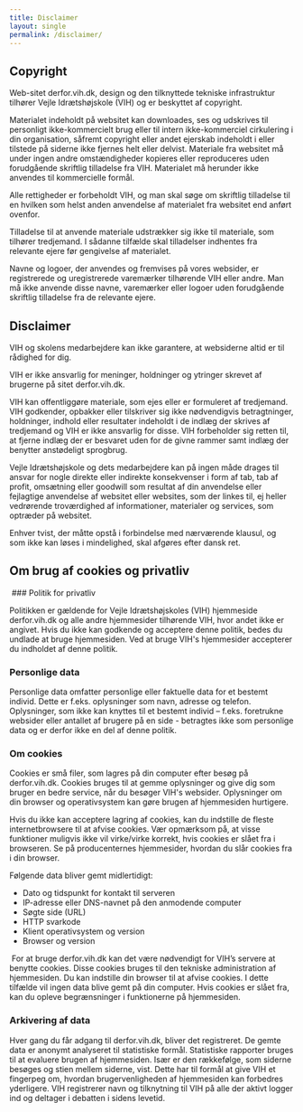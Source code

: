 ```yaml
---
title: Disclaimer
layout: single
permalink: /disclaimer/
---
```


## Copyright

Web-sitet derfor.vih.dk, design og den tilknyttede tekniske infrastruktur tilhører Vejle Idrætshøjskole (VIH) og er beskyttet af copyright.

Materialet indeholdt på websitet kan downloades, ses og udskrives til personligt ikke-kommercielt brug eller til intern ikke-kommerciel cirkulering i din organisation, såfremt copyright eller andet ejerskab indeholdt i eller tilstede på siderne ikke fjernes helt eller delvist. Materiale fra websitet må under ingen andre omstændigheder kopieres eller reproduceres uden forudgående skriftlig tilladelse fra VIH. Materialet må herunder ikke anvendes til kommercielle formål.

Alle rettigheder er forbeholdt VIH, og man skal søge om skriftlig tilladelse til en hvilken som helst anden anvendelse af materialet fra websitet end anført ovenfor.

Tilladelse til at anvende materiale udstrækker sig ikke til materiale, som tilhører tredjemand. I sådanne tilfælde skal tilladelser indhentes fra relevante ejere før gengivelse af materialet.

Navne og logoer, der anvendes og fremvises på vores websider, er registrerede og uregistrerede varemærker tilhørende VIH eller andre. Man må ikke anvende disse navne, varemærker eller logoer uden forudgående skriftlig tilladelse fra de relevante ejere.

## Disclaimer

VIH og skolens medarbejdere kan ikke garantere, at websiderne altid er til rådighed for dig.

VIH er ikke ansvarlig for meninger, holdninger og ytringer skrevet af brugerne på sitet derfor.vih.dk.

VIH kan offentliggøre materiale, som ejes eller er formuleret af tredjemand. VIH godkender, opbakker eller tilskriver sig ikke nødvendigvis betragtninger, holdninger, indhold eller resultater indeholdt i de indlæg der skrives af tredjemand og VIH er ikke ansvarlig for disse. VIH forbeholder sig retten til, at fjerne indlæg der er besvaret uden for de givne rammer samt indlæg der benytter anstødeligt sprogbrug.

Vejle Idrætshøjskole og dets medarbejdere kan på ingen måde drages til ansvar for nogle direkte eller indirekte konsekvenser i form af tab, tab af profit, omsætning eller goodwill som resultat af din anvendelse eller fejlagtige anvendelse af websitet eller websites, som der linkes til, ej heller vedrørende troværdighed af informationer, materialer og services, som optræder på websitet.

Enhver tvist, der måtte opstå i forbindelse med nærværende klausul, og som ikke kan løses i mindelighed, skal afgøres efter dansk ret.

## Om brug af cookies og privatliv

 ### Politik for privatliv

Politikken er gældende for Vejle Idrætshøjskoles (VIH) hjemmeside derfor.vih.dk og alle andre hjemmesider tilhørende VIH, hvor andet ikke er angivet. Hvis du ikke kan godkende og acceptere denne politik, bedes du undlade at bruge hjemmesiden. Ved at bruge VIH's hjemmesider accepterer du indholdet af denne politik.

### Personlige data

Personlige data omfatter personlige eller faktuelle data for et bestemt individ. Dette er f.eks. oplysninger som navn, adresse og telefon. Oplysninger, som ikke kan knyttes til et bestemt individ – f.eks. foretrukne websider eller antallet af brugere på en side - betragtes ikke som personlige data og er derfor ikke en del af denne politik.

### Om cookies

Cookies er små filer, som lagres på din computer efter besøg på derfor.vih.dk. Cookies bruges til at gemme oplysninger og give dig som bruger en bedre service, når du besøger VIH's websider. Oplysninger om din browser og operativsystem kan gøre brugen af hjemmesiden hurtigere.

Hvis du ikke kan acceptere lagring af cookies, kan du indstille de fleste internetbrowsere til at afvise cookies. Vær opmærksom på, at visse funktioner muligvis ikke vil virke/virke korrekt, hvis cookies er slået fra i browseren. Se på producenternes hjemmesider, hvordan du slår cookies fra i din browser.

Følgende data bliver gemt midlertidigt:

- Dato og tidspunkt for kontakt til serveren
- IP-adresse eller DNS-navnet på den anmodende computer
- Søgte side (URL)
- HTTP svarkode
- Klient operativsystem og version
- Browser og version

 For at bruge derfor.vih.dk kan det være nødvendigt for VIH’s servere at benytte cookies. Disse cookies bruges til den tekniske administration af hjemmesiden. Du kan indstille din browser til at afvise cookies. I dette tilfælde vil ingen data blive gemt på din computer. Hvis cookies er slået fra, kan du opleve begrænsninger i funktionerne på hjemmesiden.

### Arkivering af data

Hver gang du får adgang til derfor.vih.dk, bliver det registreret. De gemte data er anonymt analyseret til statistiske formål. Statistiske rapporter bruges til at evaluere brugen af hjemmesiden. Især er den rækkefølge, som siderne besøges og stien mellem siderne, vist. Dette har til formål at give VIH et fingerpeg om, hvordan brugervenligheden af hjemmesiden kan forbedres yderligere. VIH registrerer navn og tilknytning til VIH på alle der aktivt logger ind og deltager i debatten i sidens levetid.
